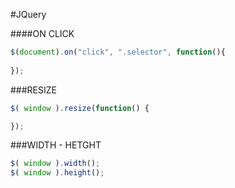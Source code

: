 #JQuery

####ON CLICK
```js
$(document).on("click", ".selector", function(){
	
});
```
###RESIZE
```js
$( window ).resize(function() {

});
```
###WIDTH - HETGHT
``` js
$( window ).width();
$( window ).height();
```
